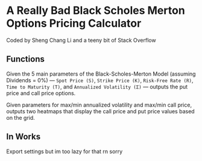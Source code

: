 # A Really Bad Black Scholes Merton Options Pricing Calculator
Coded by Sheng Chang Li and a teeny bit of Stack Overflow
## Functions
Given the 5 main parameters of the Black-Scholes-Merton Model (assuming Dividends = 0%) — `Spot Price (S)`, `Strike Price (K)`, `Risk-Free Rate (R)`, `Time to Maturity (T)`, and `Annualized Volatility (Σ)` — outputs the put price and call price options. 

Given parameters for max/min annualized volatility and max/min call price, outputs two heatmaps that display the call price and put price values based on the grid. 
## In Works
Export settings but im too lazy for that rn sorry
